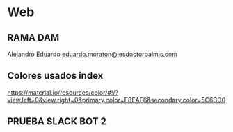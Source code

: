 # Web

## RAMA DAM

Alejandro 
Eduardo eduardo.moraton@iesdoctorbalmis.com


## Colores usados index

https://material.io/resources/color/#!/?view.left=0&view.right=0&primary.color=E8EAF6&secondary.color=5C6BC0

## PRUEBA SLACK BOT 2
